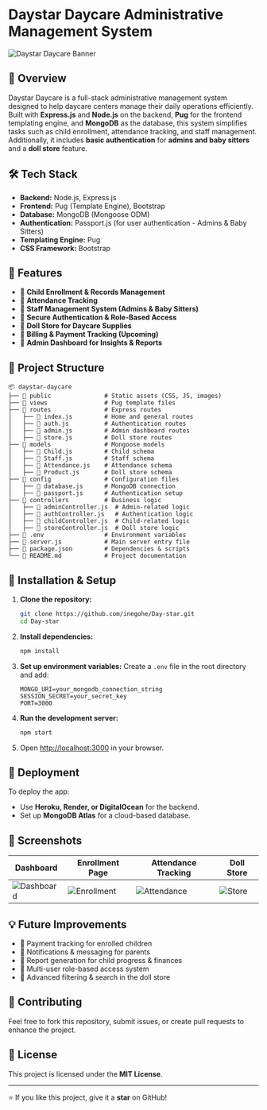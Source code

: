 # Daystar Daycare Administrative Management System

![Daystar Daycare Banner](https://private-user-images.githubusercontent.com/161653709/421239029-c520f74b-6b4c-4367-9303-0754af8a1344.png?jwt=eyJhbGciOiJIUzI1NiIsInR5cCI6IkpXVCJ9.eyJpc3MiOiJnaXRodWIuY29tIiwiYXVkIjoicmF3LmdpdGh1YnVzZXJjb250ZW50LmNvbSIsImtleSI6ImtleTUiLCJleHAiOjE3NDE2NzgxMzIsIm5iZiI6MTc0MTY3NzgzMiwicGF0aCI6Ii8xNjE2NTM3MDkvNDIxMjM5MDI5LWM1MjBmNzRiLTZiNGMtNDM2Ny05MzAzLTA3NTRhZjhhMTM0NC5wbmc_WC1BbXotQWxnb3JpdGhtPUFXUzQtSE1BQy1TSEEyNTYmWC1BbXotQ3JlZGVudGlhbD1BS0lBVkNPRFlMU0E1M1BRSzRaQSUyRjIwMjUwMzExJTJGdXMtZWFzdC0xJTJGczMlMkZhd3M0X3JlcXVlc3QmWC1BbXotRGF0ZT0yMDI1MDMxMVQwNzIzNTJaJlgtQW16LUV4cGlyZXM9MzAwJlgtQW16LVNpZ25hdHVyZT02MWZjYmI2NTg0ZGI5ZDhmYzVlNTNiYzQ3NTViMTg5YTgxYTQ2MzNkMWRjMjU0NDMwZDQ0YTg3Mjg2MzViOTQ4JlgtQW16LVNpZ25lZEhlYWRlcnM9aG9zdCJ9.CgQef2vbnpmPRSoDMOsjyvN7NWwe6PImIW7G5iI_QLc)

## 🚀 Overview
Daystar Daycare is a full-stack administrative management system designed to help daycare centers manage their daily operations efficiently. Built with **Express.js** and **Node.js** on the backend, **Pug** for the frontend templating engine, and **MongoDB** as the database, this system simplifies tasks such as child enrollment, attendance tracking, and staff management. Additionally, it includes **basic authentication** for **admins and baby sitters** and a **doll store** feature.

## 🛠️ Tech Stack
- **Backend:** Node.js, Express.js
- **Frontend:** Pug (Template Engine), Bootstrap
- **Database:** MongoDB (Mongoose ODM)
- **Authentication:** Passport.js (for user authentication - Admins & Baby Sitters)
- **Templating Engine:** Pug
- **CSS Framework:** Bootstrap

## 🎯 Features
- 📌 **Child Enrollment & Records Management**
- 📌 **Attendance Tracking**
- 📌 **Staff Management System (Admins & Baby Sitters)**
- 📌 **Secure Authentication & Role-Based Access**
- 📌 **Doll Store for Daycare Supplies**
- 📌 **Billing & Payment Tracking (Upcoming)**
- 📌 **Admin Dashboard for Insights & Reports**

## 📂 Project Structure
```
📦 daystar-daycare
├── 📁 public               # Static assets (CSS, JS, images)
├── 📁 views                # Pug template files
├── 📁 routes               # Express routes
│   ├── 📄 index.js         # Home and general routes
│   ├── 📄 auth.js          # Authentication routes
│   ├── 📄 admin.js         # Admin dashboard routes
│   ├── 📄 store.js         # Doll store routes
├── 📁 models               # Mongoose models
│   ├── 📄 Child.js         # Child schema
│   ├── 📄 Staff.js         # Staff schema
│   ├── 📄 Attendance.js    # Attendance schema
│   ├── 📄 Product.js       # Doll store schema
├── 📁 config               # Configuration files
│   ├── 📄 database.js      # MongoDB connection
│   ├── 📄 passport.js      # Authentication setup
├── 📁 controllers          # Business logic
│   ├── 📄 adminController.js  # Admin-related logic
│   ├── 📄 authController.js   # Authentication logic
│   ├── 📄 childController.js  # Child-related logic
│   ├── 📄 storeController.js  # Doll store logic
├── 📄 .env                 # Environment variables
├── 📄 server.js            # Main server entry file
├── 📄 package.json         # Dependencies & scripts
└── 📄 README.md            # Project documentation
```

## 🔧 Installation & Setup
1. **Clone the repository:**
   ```sh
   git clone https://github.com/inegohe/Day-star.git
   cd Day-star
   ```

2. **Install dependencies:**
   ```sh
   npm install
   ```

3. **Set up environment variables:**
   Create a `.env` file in the root directory and add:
   ```env
   MONGO_URI=your_mongodb_connection_string
   SESSION_SECRET=your_secret_key
   PORT=3000
   ```

4. **Run the development server:**
   ```sh
   npm start
   ```

5. Open [http://localhost:3000](http://localhost:3000) in your browser.

## 🚀 Deployment
To deploy the app:
- Use **Heroku, Render, or DigitalOcean** for the backend.
- Set up **MongoDB Atlas** for a cloud-based database.

## 📸 Screenshots
| Dashboard | Enrollment Page | Attendance Tracking | Doll Store |
|-----------|---------------|---------------------|------------|
| ![Dashboard](https://private-user-images.githubusercontent.com/161653709/421239031-bc047642-dacc-4a45-a360-74a18d5c5e94.png?jwt=eyJhbGciOiJIUzI1NiIsInR5cCI6IkpXVCJ9.eyJpc3MiOiJnaXRodWIuY29tIiwiYXVkIjoicmF3LmdpdGh1YnVzZXJjb250ZW50LmNvbSIsImtleSI6ImtleTUiLCJleHAiOjE3NDE2NzgxMzIsIm5iZiI6MTc0MTY3NzgzMiwicGF0aCI6Ii8xNjE2NTM3MDkvNDIxMjM5MDMxLWJjMDQ3NjQyLWRhY2MtNGE0NS1hMzYwLTc0YTE4ZDVjNWU5NC5wbmc_WC1BbXotQWxnb3JpdGhtPUFXUzQtSE1BQy1TSEEyNTYmWC1BbXotQ3JlZGVudGlhbD1BS0lBVkNPRFlMU0E1M1BRSzRaQSUyRjIwMjUwMzExJTJGdXMtZWFzdC0xJTJGczMlMkZhd3M0X3JlcXVlc3QmWC1BbXotRGF0ZT0yMDI1MDMxMVQwNzIzNTJaJlgtQW16LUV4cGlyZXM9MzAwJlgtQW16LVNpZ25hdHVyZT04Y2VmMTA0ZmFlOTdlNWQzN2Q1ZGZhNWI4MGNkZjNmYTllZGZiNGNlMWQwMDBjYzA1NTNkZWViMTc5OGQ4ZDM5JlgtQW16LVNpZ25lZEhlYWRlcnM9aG9zdCJ9.LjTN2qiVRxP0JIXidlzswYSCDQqjxFhrlhwcfzj8jXg) | ![Enrollment](https://private-user-images.githubusercontent.com/161653709/421239028-1dd4e287-37cd-4398-b807-4b73f0a57177.png?jwt=eyJhbGciOiJIUzI1NiIsInR5cCI6IkpXVCJ9.eyJpc3MiOiJnaXRodWIuY29tIiwiYXVkIjoicmF3LmdpdGh1YnVzZXJjb250ZW50LmNvbSIsImtleSI6ImtleTUiLCJleHAiOjE3NDE2NzgxMzIsIm5iZiI6MTc0MTY3NzgzMiwicGF0aCI6Ii8xNjE2NTM3MDkvNDIxMjM5MDI4LTFkZDRlMjg3LTM3Y2QtNDM5OC1iODA3LTRiNzNmMGE1NzE3Ny5wbmc_WC1BbXotQWxnb3JpdGhtPUFXUzQtSE1BQy1TSEEyNTYmWC1BbXotQ3JlZGVudGlhbD1BS0lBVkNPRFlMU0E1M1BRSzRaQSUyRjIwMjUwMzExJTJGdXMtZWFzdC0xJTJGczMlMkZhd3M0X3JlcXVlc3QmWC1BbXotRGF0ZT0yMDI1MDMxMVQwNzIzNTJaJlgtQW16LUV4cGlyZXM9MzAwJlgtQW16LVNpZ25hdHVyZT03NDk2ODc2ZDMzMThlZDExYmE3YTc1MTQ4NjNjYmQ1NzI5Njg0NWZlYThjZTY5Y2U2OTI4YWRhMjc5ZWFmMTEwJlgtQW16LVNpZ25lZEhlYWRlcnM9aG9zdCJ9.KH0rqzf7hPWFoTl84s_DflIo_6EUeCJRtueX8otOL0A) | ![Attendance](https://private-user-images.githubusercontent.com/161653709/421239030-e2221eda-4462-428b-b075-34d2adbf2dba.png?jwt=eyJhbGciOiJIUzI1NiIsInR5cCI6IkpXVCJ9.eyJpc3MiOiJnaXRodWIuY29tIiwiYXVkIjoicmF3LmdpdGh1YnVzZXJjb250ZW50LmNvbSIsImtleSI6ImtleTUiLCJleHAiOjE3NDE2NzgxMzIsIm5iZiI6MTc0MTY3NzgzMiwicGF0aCI6Ii8xNjE2NTM3MDkvNDIxMjM5MDMwLWUyMjIxZWRhLTQ0NjItNDI4Yi1iMDc1LTM0ZDJhZGJmMmRiYS5wbmc_WC1BbXotQWxnb3JpdGhtPUFXUzQtSE1BQy1TSEEyNTYmWC1BbXotQ3JlZGVudGlhbD1BS0lBVkNPRFlMU0E1M1BRSzRaQSUyRjIwMjUwMzExJTJGdXMtZWFzdC0xJTJGczMlMkZhd3M0X3JlcXVlc3QmWC1BbXotRGF0ZT0yMDI1MDMxMVQwNzIzNTJaJlgtQW16LUV4cGlyZXM9MzAwJlgtQW16LVNpZ25hdHVyZT0zZDc4ZjI2ZTAxM2IyOTcyZTY0YWNjOTUzMDliYmExY2I3MzM5ZGY2ODI4MDE4Yjg0MGU0MTc0M2ZhZjc1MjBmJlgtQW16LVNpZ25lZEhlYWRlcnM9aG9zdCJ9.gY0AHP07i7LL2MU5cl3WlELOwgqaQf1u8KxP7u9vTP8) | ![Store](https://private-user-images.githubusercontent.com/161653709/421239033-7378272f-0190-4ad7-8114-7b68e98652e4.png?jwt=eyJhbGciOiJIUzI1NiIsInR5cCI6IkpXVCJ9.eyJpc3MiOiJnaXRodWIuY29tIiwiYXVkIjoicmF3LmdpdGh1YnVzZXJjb250ZW50LmNvbSIsImtleSI6ImtleTUiLCJleHAiOjE3NDE2NzgxMzIsIm5iZiI6MTc0MTY3NzgzMiwicGF0aCI6Ii8xNjE2NTM3MDkvNDIxMjM5MDMzLTczNzgyNzJmLTAxOTAtNGFkNy04MTE0LTdiNjhlOTg2NTJlNC5wbmc_WC1BbXotQWxnb3JpdGhtPUFXUzQtSE1BQy1TSEEyNTYmWC1BbXotQ3JlZGVudGlhbD1BS0lBVkNPRFlMU0E1M1BRSzRaQSUyRjIwMjUwMzExJTJGdXMtZWFzdC0xJTJGczMlMkZhd3M0X3JlcXVlc3QmWC1BbXotRGF0ZT0yMDI1MDMxMVQwNzIzNTJaJlgtQW16LUV4cGlyZXM9MzAwJlgtQW16LVNpZ25hdHVyZT1hNjA4MDliMjBlZjBjOTAyNzhhMWUyMjM4ZDk4M2NhYzU1YjFhZTNhZTQ0NDUzOWFlMGYwNDk2OWY3ZGJhN2UzJlgtQW16LVNpZ25lZEhlYWRlcnM9aG9zdCJ9.y3K33EBzUUP98slwpTdbLULw_1zBPdRQBVWHgOxinHY) |

## 💡 Future Improvements
- 🔹 Payment tracking for enrolled children
- 🔹 Notifications & messaging for parents
- 🔹 Report generation for child progress & finances
- 🔹 Multi-user role-based access system
- 🔹 Advanced filtering & search in the doll store

## 🤝 Contributing
Feel free to fork this repository, submit issues, or create pull requests to enhance the project.

## 📜 License
This project is licensed under the **MIT License**.

---
⭐ If you like this project, give it a **star** on GitHub!

